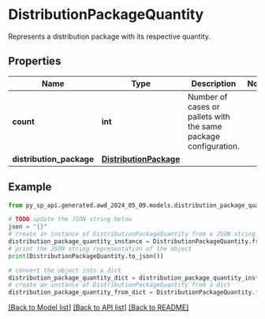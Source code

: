 # DistributionPackageQuantity

Represents a distribution package with its respective quantity.

## Properties

Name | Type | Description | Notes
------------ | ------------- | ------------- | -------------
**count** | **int** | Number of cases or pallets with the same package configuration. | 
**distribution_package** | [**DistributionPackage**](DistributionPackage.md) |  | 

## Example

```python
from py_sp_api.generated.awd_2024_05_09.models.distribution_package_quantity import DistributionPackageQuantity

# TODO update the JSON string below
json = "{}"
# create an instance of DistributionPackageQuantity from a JSON string
distribution_package_quantity_instance = DistributionPackageQuantity.from_json(json)
# print the JSON string representation of the object
print(DistributionPackageQuantity.to_json())

# convert the object into a dict
distribution_package_quantity_dict = distribution_package_quantity_instance.to_dict()
# create an instance of DistributionPackageQuantity from a dict
distribution_package_quantity_from_dict = DistributionPackageQuantity.from_dict(distribution_package_quantity_dict)
```
[[Back to Model list]](../README.md#documentation-for-models) [[Back to API list]](../README.md#documentation-for-api-endpoints) [[Back to README]](../README.md)


